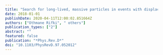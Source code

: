 ```yaml
---
title: "Search for long-lived, massive particles in events with displaced vertices and missing transverse momentum in $sqrts$ = 13 TeV $pp$ collisions with the ATLAS detector"
date: 2018-01-01
publishDate: 2020-04-11T12:00:02.851664Z
authors: ["Othmane Rifki", " others"]
publication_types: ["2"]
abstract: ""
featured: false
publication: "*Phys.Rev.D*"
doi: "10.1103/PhysRevD.97.052012"
---
```


